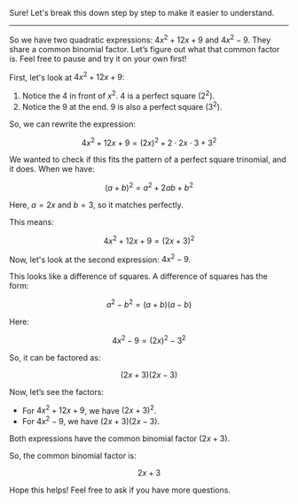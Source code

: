 Sure! Let's break this down step by step to make it easier to understand.

---

So we have two quadratic expressions: $4x^2 + 12x + 9$ and $4x^2 - 9$. They share a common binomial factor. Let’s figure out what that common factor is. Feel free to pause and try it on your own first!

First, let's look at $4x^2 + 12x + 9$:

1. Notice the $4$ in front of $x^2$. $4$ is a perfect square ($2^2$).
2. Notice the $9$ at the end. $9$ is also a perfect square ($3^2$).

So, we can rewrite the expression:

$$4x^2 + 12x + 9 = (2x)^2 + 2 \cdot 2x \cdot 3 + 3^2$$

We wanted to check if this fits the pattern of a perfect square trinomial, and it does. When we have:

$$(a+b)^2 = a^2 + 2ab + b^2$$

Here, $a = 2x$ and $b = 3$, so it matches perfectly. 

This means:

$$4x^2 + 12x + 9 = (2x + 3)^2$$

Now, let's look at the second expression: $4x^2 - 9$.

This looks like a difference of squares. A difference of squares has the form:

$$a^2 - b^2 = (a + b)(a - b)$$

Here:

$$4x^2 - 9 = (2x)^2 - 3^2$$

So, it can be factored as:

$$(2x + 3)(2x - 3)$$

Now, let’s see the factors:

- For $4x^2 + 12x + 9$, we have $(2x + 3)^2$.
- For $4x^2 - 9$, we have $(2x + 3)(2x - 3)$.

Both expressions have the common binomial factor $(2x + 3)$.

So, the common binomial factor is:

$$2x + 3$$

Hope this helps! Feel free to ask if you have more questions.